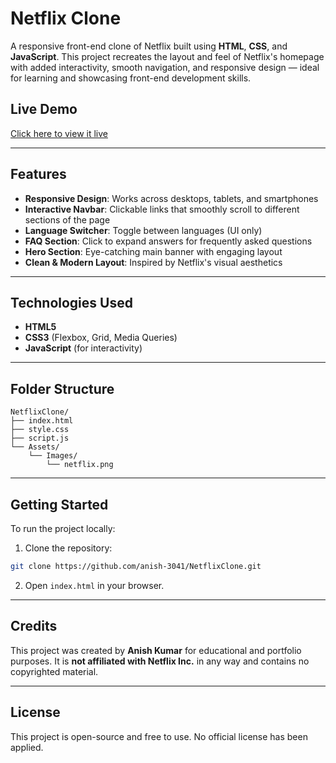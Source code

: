 # Netflix Clone

A responsive front-end clone of Netflix built using **HTML**, **CSS**, and **JavaScript**. This project recreates the layout and feel of Netflix's homepage with added interactivity, smooth navigation, and responsive design — ideal for learning and showcasing front-end development skills.

## Live Demo

[Click here to view it live](https://anish-3041.github.io/Netflix-Clone/)

---

## Features

- **Responsive Design**: Works across desktops, tablets, and smartphones
- **Interactive Navbar**: Clickable links that smoothly scroll to different sections of the page
- **Language Switcher**: Toggle between languages (UI only)
- **FAQ Section**: Click to expand answers for frequently asked questions
- **Hero Section**: Eye-catching main banner with engaging layout
- **Clean & Modern Layout**: Inspired by Netflix's visual aesthetics

---

## Technologies Used

- **HTML5**
- **CSS3** (Flexbox, Grid, Media Queries)
- **JavaScript** (for interactivity)

---

## Folder Structure

```text
NetflixClone/
├── index.html
├── style.css
├── script.js
└── Assets/
    └── Images/
        └── netflix.png
```

---

## Getting Started

To run the project locally:

1. Clone the repository:
```bash
git clone https://github.com/anish-3041/NetflixClone.git
```
2. Open `index.html` in your browser.

---

## Credits

This project was created by **Anish Kumar** for educational and portfolio purposes.
It is **not affiliated with Netflix Inc.** in any way and contains no copyrighted material.


---

## License

This project is open-source and free to use.
No official license has been applied.
